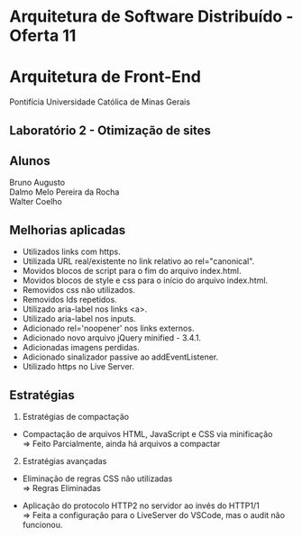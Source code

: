 # Arquitetura de Software Distribuído - Oferta 11
# Arquitetura de Front-End
Pontifícia Universidade Católica de Minas Gerais  


## Laboratório 2 - Otimização de sites

## Alunos
Bruno Augusto  
Dalmo Melo Pereira da Rocha  
Walter Coelho

## Melhorias aplicadas  
- Utilizados links com https.
- Utilizada URL real/existente no link relativo ao rel="canonical".  
- Movidos blocos de script para o fim do arquivo index.html.  
- Movidos blocos de style e css para o início do arquivo index.html.  
- Removidos css não utilizados.
- Removidos Ids repetidos.
- Utilizado aria-label nos links \<a\>.
- Utilizado aria-label nos inputs.
- Adicionado rel='noopener' nos links externos.
- Adicionado novo arquivo jQuery minified - 3.4.1.
- Adicionadas imagens perdidas.
- Adicionado sinalizador passive ao addEventListener.
- Utilizado https no Live Server.

## Estratégias

1) Estratégias de compactação  
- Compactação de arquivos HTML, JavaScript e CSS via minificação  
=> Feito Parcialmente, ainda há arquivos a compactar

2) Estratégias avançadas

- Eliminação de regras CSS não utilizadas  
=> Regras Eliminadas

- Aplicação do protocolo HTTP2 no servidor ao invés do HTTP1/1   
=> Feita a configuração para o LiveServer do VSCode, mas o audit não funcionou.
